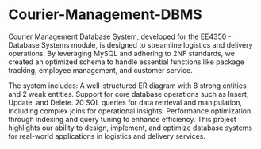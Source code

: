 # Courier-Management-DBMS
Courier Management Database System, developed for the EE4350 - Database Systems module, is designed to streamline logistics and delivery operations. By leveraging MySQL and adhering to 2NF standards, we created an optimized schema to handle essential functions like package tracking, employee management, and customer service.

The system includes:
A well-structured ER diagram with 8 strong entities and 2 weak entities.
Support for core database operations such as Insert, Update, and Delete.
20 SQL queries for data retrieval and manipulation, including complex joins for operational insights.
Performance optimization through indexing and query tuning to enhance efficiency.
This project highlights our ability to design, implement, and optimize database systems for real-world applications in logistics and delivery services.
